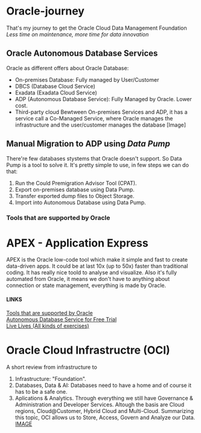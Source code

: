 # Oracle-journey
That's my journey to get the Oracle Cloud Data Management Foundation </br>
*Less time on maintenance, more time for data innovation*

## Oracle Autonomous Database Services
Oracle as different offers about Oracle Database:
- On-premises Database: Fully managed by User/Customer
- DBCS (Database Cloud Service)
- Exadata (Exadata Cloud Service)
- ADP (Autonomous Database Service): Fully Managed by Oracle. Lower cost. 
- Third-party cloud
Bewtween On-premises Services and ADP, it has a service call a Co-Managed Service, where Oracle manages the infrastructure and the user/customer manages the database
[Image]
## Manual Migration to ADP using *Data Pump*
There're few databases stystems that Oracle doesn't support. So Data Pump is a tool to solve it. 
It's pretty simple to use, in few steps we can do that:
1. Run the Could Premigration Advisor Tool (CPAT).
2. Export on-premises database using Data Pump.
3. Transfer exported dump files to Object Storage.
4. Import into Autonomous Database using Data Pump.
### Tools that are supported by Oracle 

# APEX - Application Express
APEX is the Oracle low-code tool which make it simple and fast to create data-driven apps.
It could be at last 10x (up to 50x) faster than traditional coding.
It has really nice toold to analyse and visualize.
Also it's fully automated from Oracle, it means we don't have to anything about connection or state management, everything is made by Oracle. 
#### LINKS
[Tools that are supported by Oracle](https://oracle.com/autonomous-database/tools/) </br>
[Autonomous Database Service for Free Trial](https://oracle.com/cloud/free) </br>
[Live Lives (All kinds of exercises)](https://developer.oracle.com/livelabs) </br>

# Oracle Cloud Infrastructre (OCI)
A short review from infrastructure to 
1. Infrastructure: "Foundation".
2. Databases, Data & AI: Databases need to have a home and of course it has to be a safe one.
3. Aplications & Analytics.
Through everything we still have Governance & Administration and Developer Services.
Altough the basis are Cloud regions, Cloud@Customer, Hybrid Cloud and Multi-Cloud.
Summarizing this topic, OCI allows us to Store, Access, Govern and Analyze our Data. 
[IMAGE]()

